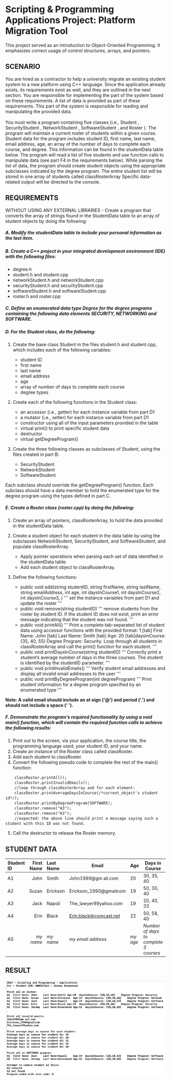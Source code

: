 # Scripting & Programming Applications Project: Platform Migration Tool

This project served as an introduction to Object-Oriented Programming. It emphasizes correct usage of control structures, arrays, and pointers.


## SCENARIO

You are hired as a contractor to help a university migrate an existing student system to a new platform using C++ language. Since the application already exists, its requirements exist as well, and they are outlined in the next section. You are responsible for implementing the part of the system based on these requirements. A list of data is provided as part of these requirements. This part of the system is responsible for reading and manipulating the provided data.<br><br>
You must write a program containing five classes (i.e.,  Student , SecurityStudent , NetworkStudent , SoftwareStudent , and  Roster ). The program will maintain a current roster of students within a given course. Student data for the program includes student ID, first name, last name, email address, age, an array of the number of days to complete each course, and degree. This information can be found in the studentData table below. The program will read a list of five students and use function calls to manipulate data (see part F4 in the requirements below). While parsing the list of data, the program should create student objects using the appropriate subclasses indicated by the degree program. The entire student list will be stored in one array of students called  classRosterArray Specific data-related output will be directed to the console. 


## REQUIREMENTS

WITHOUT USING ANY EXTERNAL LIBRARIES -
Create a program that converts the array of strings found in the StudentData table to an array of student objects by doing the following:

##### A.  Modify the studentData table to include your personal information as the last item.

##### B.  Create a C++ project in your integrated development environment (IDE) with the following files:
  * degree.h
  * student.h and student.cpp
  * networkStudent.h and networkStudent.cpp
  * securityStudent.h and securityStudent.cpp
  * softwareStudent.h and softwareStudent.cpp
  * roster.h and roster.cpp
 
##### C.  Define an enumerated data type Degree for the degree programs containing the following data elements SECURITY, NETWORKING and SOFTWARE.
 
##### D.  For the Student class, do the following:
  1.  Create the base class Student in the files student.h and student.cpp, which includes each  of the following variables:
      * student ID
      * first name
      * last name
      * email address
      * age
      * array of number of days to complete each course
      * degree types
 
  2.  Create each of the following functions in the Student class:
      * an accessor (i.e., getter) for each  instance variable from part D1
      * a mutator (i.e., setter) for each  instance variable from part D1
      * constructor using all  of the input parameters provided in the table
      * virtual print() to print specific student data 
      * destructor
      * virtual getDegreeProgram()

  3.  Create the three following classes as subclasses of Student, using the files created in part B:
      * SecurityStudent
      * NetworkStudent
      * SoftwareStudent

  Each subclass should override the getDegreeProgram() function. Each  subclass should have a data member to hold the enumerated type for the degree program using the types defined in part C.
 

##### E.  Create a Roster class (roster.cpp) by doing the following:

  1.  Create an array of pointers, classRosterArray, to hold the data provided in the studentData table.

  2.  Create a student object for each  student in the data table by using the subclasses NetworkStudent, SecurityStudent, and SoftwareStudent, and populate classRosterArray.
      *  Apply pointer operations when parsing each  set of data identified in the studentData table.
      *  Add each student object to classRosterArray.

  3.  Define the following functions:
      *  public void add(string studentID, string firstName, string lastName, string emailAddress, int age, int daysInCourse1, int daysInCourse2, int daysInCourse3, <degree program>) ''' set the instance variables from part D1 and update the roster '''
      *  public void remove(string studentID) ''' remove students from the roster by student ID. If the student ID does not exist, print an error message indicating that the student was not found. '''
      *  public void printAll() 
              ''' Print a complete tab-separated list of student data using accessor functions with the provided format:
              1 [tab] First Name: John [tab] Last Name: Smith [tab] Age: 20 [tab]daysInCourse: {35, 40, 55} Degree Program: Security. 
              Loop through all students in classRosterArray and call the print() function for each student. '''
      *  public void printDaysInCourse(string studentID) ''' Correctly print a student’s average number of days in the three courses. The student is identified by the studentID parameter. '''
      *  public void printInvalidEmails() ''' Verify student email addresses and display all invalid email addresses to the user '''
      *  public void printByDegreeProgram(int degreeProgram) ''' Print student information for a degree program specified by an enumerated type '''

__Note: A valid email should include an at sign ('@') and period ('.') and should not include a space (' ').__

##### F.  Demonstrate the program’s required functionality by using a void main() function, which will contain the required function calls to achieve the following results:
  1.  Print out to the screen, via your application, the course title, the programming language used, your student ID, and your name.
  2.  Create an instance of the Roster class called classRoster.
  3.  Add each student to classRoster.
  4.  Convert the following pseudo code to complete the rest of the main() function:
```
    classRoster.printAll();
    classRoster.printInvalidEmails();
    //loop through classRosterArray and for each element:
    classRoster.printAverageDaysInCourse(/*current_object's student id*/);
    classRoster.printByDegreeProgram(SOFTWARE);
    classRoster.remove("A3");
    classRoster.remove("A3");
    //expected: the above line should print a message saying such a student with this ID was not found.
```
  5.  Call the destructor to release the Roster memory.


## STUDENT DATA

| Student ID	| First Name |	Last Name |	Email |	Age |	Days in Course	| Degree |
|:----------- | ----------:|:--------- | ----- | --- | -------------- | ------ |
| A1	| John	|	Smith	|	John1989@gm ail.com	|	20	|	30, 35, 40 |	SECURITY |
| A2	| Suzan	|	Erickson	|	Erickson_1990@gmailcom	|	19	|	50, 30, 40 |	NETWORK |
| A3	| Jack	|	Napoli	|	The_lawyer99yahoo.com	|	19	|	20, 40, 33 |	SOFTWARE |
| A4	| Erin	|	Black	|	Erin.black@comcast.net	|	22	|	50, 58, 40 |	SECURITY |
| A5	| _my name_	| _my name_	| _my email address_ |	_my age_	| _Number of days to complete 3 courses_	| SOFTWARE |


## RESULT

![](https://github.com/jgreenwd/WGU-classes/blob/master/C867/result.png)
